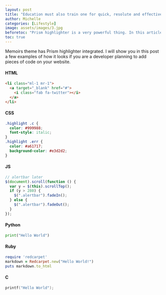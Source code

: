 ```yaml
---
layout: post
title: "Education must also train one for quick, resolute and effective thinking."
author: Michelle
categories: [Lifestyle]
image: assets/images/3.jpg
beforetoc: "Prism highlighter is a very powerful thing. In this article I'm going to show you what you can actually do with it, some tricks and tips while editing your post. Tocs is also enabled as you can see in summary."
toc: true
---
```


Memoirs theme has Prism highlighter integrated. I will show you in this post a few examples of how it looks if you are a developer planning to add pieces of code on your website.

#### HTML

```html
<li class="ml-1 mr-1">
  <a target="_blank" href="#">
    <i class="fab fa-twitter"></i>
  </a>
</li>
```

#### CSS

```css
.highlight .c {
  color: #999988;
  font-style: italic;
}
.highlight .err {
  color: #a61717;
  background-color: #e3d2d2;
}
```

#### JS

```js
// alertbar later
$(document).scroll(function () {
  var y = $(this).scrollTop();
  if (y > 280) {
    $(".alertbar").fadeIn();
  } else {
    $(".alertbar").fadeOut();
  }
});
```

#### Python

```python
print("Hello World")
```

#### Ruby

```ruby
require 'redcarpet'
markdown = Redcarpet.new("Hello World!")
puts markdown.to_html
```

#### C

```c
printf("Hello World");
```

